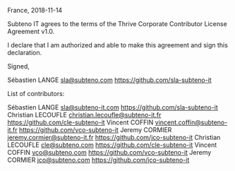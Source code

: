 France, 2018-11-14

Subteno IT agrees to the terms of the Thrive Corporate Contributor License
Agreement v1.0.

I declare that I am authorized and able to make this agreement and sign this
declaration.

Signed,

Sébastien LANGE sla@subteno.com https://github.com/sla-subteno-it

List of contributors:

Sébastien LANGE sla@subteno-it.com https://github.com/sla-subteno-it
Christian LECOUFLE christian.lecoufle@subteno-it.fr https://github.com/cle-subteno-it
Vincent COFFIN vincent.coffin@subteno-it.fr https://github.com/vco-subteno-it
Jeremy CORMIER jeremy.cormier@subteno-it.fr https://github.com/jco-subteno-it
Christian LECOUFLE cle@subteno.com https://github.com/cle-subteno-it
Vincent COFFIN vco@subteno.com https://github.com/vco-subteno-it
Jeremy CORMIER jco@subteno.com https://github.com/jco-subteno-it